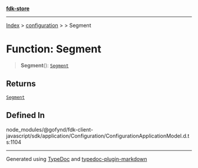 [**fdk-store**](../../../README.md)
***

[Index](../../../API.md) > [configuration](../../README.md) > [<internal>](../README.md) > Segment

# Function: Segment

> **Segment**(): [`Segment`](../type-aliases/type-alias.Segment.md)

## Returns

[`Segment`](../type-aliases/type-alias.Segment.md)

## Defined In

node\_modules/@gofynd/fdk-client-javascript/sdk/application/Configuration/ConfigurationApplicationModel.d.ts:1104

***
Generated using [TypeDoc](https://typedoc.org/) and [typedoc-plugin-markdown](https://www.npmjs.com/package/typedoc-plugin-markdown)

